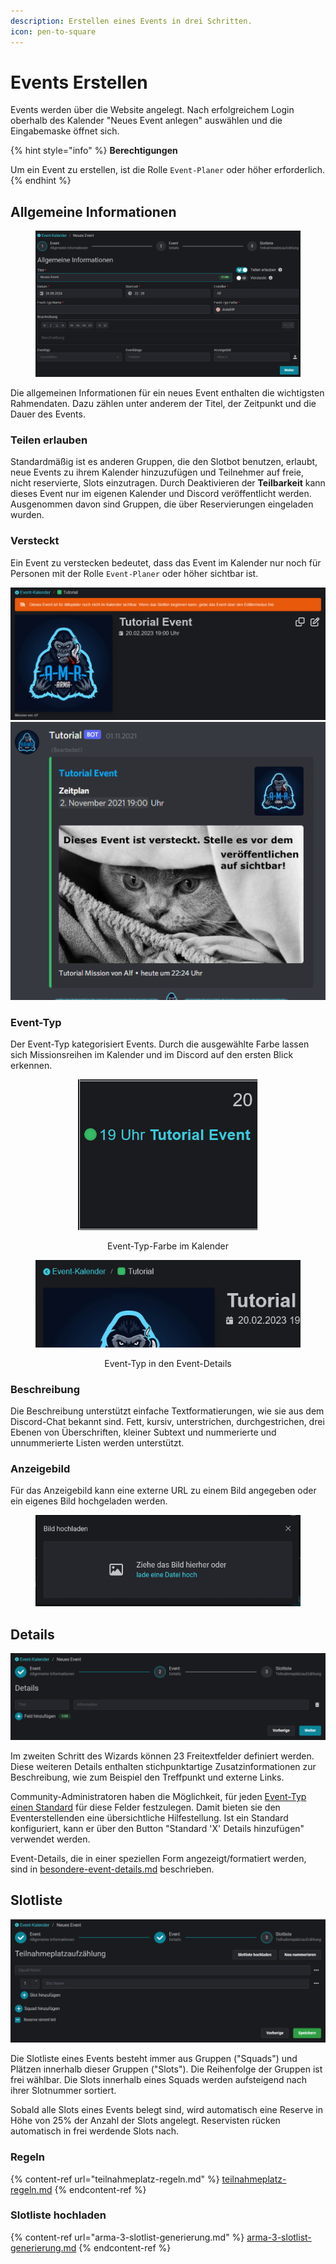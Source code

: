 ```yaml
---
description: Erstellen eines Events in drei Schritten.
icon: pen-to-square
---
```


# Events Erstellen

Events werden über die Website angelegt. Nach erfolgreichem Login oberhalb des Kalender "Neues Event anlegen" auswählen und die Eingabemaske öffnet sich.

{% hint style="info" %}
**Berechtigungen**

Um ein Event zu erstellen, ist die Rolle `Event-Planer` oder höher erforderlich.
{% endhint %}

## Allgemeine Informationen

<figure><img src="../../.gitbook/assets/Slotbot-DE-EventWizard.png" alt=""><figcaption></figcaption></figure>

Die allgemeinen Informationen für ein neues Event enthalten die wichtigsten Rahmendaten. Dazu zählen unter anderem der Titel, der Zeitpunkt und die Dauer des Events.

### Teilen erlauben

Standardmäßig ist es anderen Gruppen, die den Slotbot benutzen, erlaubt, neue Events zu ihrem Kalender hinzuzufügen und Teilnehmer auf freie, nicht reservierte, Slots einzutragen. Durch Deaktivieren der **Teilbarkeit** kann dieses Event nur im eigenen Kalender und Discord veröffentlicht werden. Ausgenommen davon sind Gruppen, die über Reservierungen eingeladen wurden.

### Versteckt

Ein Event zu verstecken bedeutet, dass das Event im Kalender nur noch für Personen mit der Rolle `Event-Planer` oder höher sichtbar ist.

![Hinweis eines versteckten Events auf der Website](../../.gitbook/assets/Slotbot-DE-HiddenEvent-Details.png) ![Hinweis im Discord](../../.gitbook/assets/Slotbot-HiddenEvent-Discord.png)

### Event-Typ

Der Event-Typ kategorisiert Events. Durch die ausgewählte Farbe lassen sich Missionsreihen im Kalender und im Discord auf den ersten Blick erkennen.

<div align="center">

<figure><img src="../../.gitbook/assets/Slotbot-DE-EventType-Calendar.png" alt=""><figcaption><p>Event-Typ-Farbe im Kalender</p></figcaption></figure>

 

<figure><img src="../../.gitbook/assets/Slotbot-DE-EventType-Details.png" alt=""><figcaption><p>Event-Typ in den Event-Details</p></figcaption></figure>

</div>

### Beschreibung

Die Beschreibung unterstützt einfache Textformatierungen, wie sie aus dem Discord-Chat bekannt sind. Fett, kursiv, unterstrichen, durchgestrichen, drei Ebenen von Überschriften, kleiner Subtext und nummerierte und unnummerierte Listen werden unterstützt.

### Anzeigebild

Für das Anzeigebild kann eine externe URL zu einem Bild angegeben oder ein eigenes Bild hochgeladen werden.

<figure><img src="../../.gitbook/assets/Slotbot-DE-EventWizard-ImageUpload.png" alt=""><figcaption></figcaption></figure>

## Details

![](../../.gitbook/assets/Slotbot-DE-EventWizard-Details.png)

Im zweiten Schritt des Wizards können 23 Freitextfelder definiert werden. Diese weiteren Details enthalten stichpunktartige Zusatzinformationen zur Beschreibung, wie zum Beispiel den Treffpunkt und externe Links.

Community-Administratoren haben die Möglichkeit, für jeden [Event-Typ einen Standard](../../communities/event-standards.md) für diese Felder festzulegen. Damit bieten sie den Eventerstellenden eine übersichtliche Hilfestellung. Ist ein Standard konfiguriert, kann er über den Button "Standard 'X' Details hinzufügen" verwendet werden.

Event-Details, die in einer speziellen Form angezeigt/formatiert werden, sind in [besondere-event-details.md](besondere-event-details.md "mention") beschrieben.

## Slotliste

![](../../.gitbook/assets/Slotbot-DE-EventWizard-Slotlist.png)

Die Slotliste eines Events besteht immer aus Gruppen ("Squads") und Plätzen innerhalb dieser Gruppen ("Slots"). Die Reihenfolge der Gruppen ist frei wählbar. Die Slots innerhalb eines Squads werden aufsteigend nach ihrer Slotnummer sortiert.

Sobald alle Slots eines Events belegt sind, wird automatisch eine Reserve in Höhe von 25% der Anzahl der Slots angelegt. Reservisten rücken automatisch in frei werdende Slots nach.

### Regeln

{% content-ref url="teilnahmeplatz-regeln.md" %}
[teilnahmeplatz-regeln.md](teilnahmeplatz-regeln.md)
{% endcontent-ref %}

### Slotliste hochladen

{% content-ref url="arma-3-slotlist-generierung.md" %}
[arma-3-slotlist-generierung.md](arma-3-slotlist-generierung.md)
{% endcontent-ref %}
